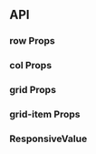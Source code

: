 ## API

### row Props

<field-table :data="rowProps" />

### col Props

<field-table :data="colProps"/>

### grid Props

<field-table :data="gridProps"/>

### grid-item Props

<field-table :data="gridItemProps"/>

### ResponsiveValue

<field-table :data="responsiveValue"/>

<script setup>
import { ref } from 'vue';
const rowProps = ref([
  {
    name: 'gutter',
    desc: '栅格间隔，单位是px 栅格间隔。可传入响应式对象写法 { xs: 4, sm: 6, md: 12}，传入数组 [ 水平间距， 垂直间距 ] 来设置两个方向。',
    type: 'number | ResponsiveValue',
    value: '`0`',
  },
  {
    name: 'justify',
    desc: '水平对齐方式 (justify-content)',
    type: "'start' | 'center' | 'end' | 'space-around' | 'space-between'",
    value: "`'start'`",
  },
  {
    name: 'align',
    desc: '竖直对齐方式 ( align-items )',
    type: "'start' | 'center' | 'end' | 'stretch'",
    value: "`'start'`",
  },
  {
    name: 'div',
    desc: '开启这个选项Row和Col都会被当作div而不会附带任何Grid相关的类和样式',
    type: 'boolean',
    value: '`false`',
  },
  {
    name: 'wrap',
    desc: 'Col 是否支持换行',
    type: 'boolean',
    value: '`true`',
  },
]);
const colProps = ref([
  {
    name: 'span',
    desc: '栅格占位格数',
    type: 'number | ResponsiveValue',
    value: '24',
  },
  {
    name: 'offset',
    desc: '栅格左侧的间隔格数，间隔内不可以有栅格',
    type: 'number | ResponsiveValue',
    value: '-',
  },
  {
    name: 'order',
    desc: '对元素进行排序',
    type: 'number | ResponsiveValue',
    value: '-',
  },
])
const gridProps = ref([
  {
    name: 'cols',
    desc: '每一行展示的列数',
    type: 'number | ResponsiveValue',
    value: '24',
  },
  {
    name: 'row-gap',
    desc: '行与行之间的间距',
    type: 'number | ResponsiveValue',
    value: '0',
  },
  {
    name: 'col-gap',
    desc: '列与列之间的间距',
    type: 'number | ResponsiveValue',
    value: '0',
  },
  {
    name: 'collapsed',
    desc: '是否折叠',
    type: 'boolean',
    value: 'false',
  },
  {
    name: 'collapsed-rows',
    desc: '折叠时显示的行数',
    type: 'number',
    value: '1',
  },
])
const gridItemProps = ref([
  {
    name: 'span',
    desc: '跨越的格数',
    type: 'number | ResponsiveValue',
    value: '1',
  },
  {
    name: 'offset',
    desc: '左侧的间隔格数',
    type: 'number | ResponsiveValue',
    value: '0',
  },
  {
    name: 'suffix',
    desc: '是否是后缀元素',
    type: 'boolean',
    value: 'false',
  },
])
const responsiveValue =ref([
  {
    name: 'xxl',
    desc: '>= 1600px 响应式配置',
    type: 'number',
    value: '-',
  },
  {
    name: 'xl',
    desc: '>= 1200px 响应式配置',
    type: 'number',
    value: '-',
  },
  {
    name: 'lg',
    desc: '>= 992px 响应式配置',
    type: 'number',
    value: '-',
  },
  {
    name: 'md',
    desc: '>= 768px 响应式配置',
    type: 'number',
    value: '-',
  },
  {
    name: 'sm',
    desc: '>= 576px 响应式配置',
    type: 'number',
    value: '-',
  },
  {
    name: 'xs',
    desc: '< 576px 响应式配置',
    type: 'number',
    value: '-',
  },
])
</script>
